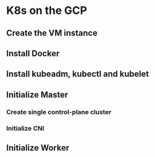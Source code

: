 # K8s on the GCP


## Create the VM instance

## Install Docker

## Install kubeadm, kubectl and kubelet 

## Initialize Master
### Create single control-plane cluster
### Initialize CNI

## Initialize Worker














